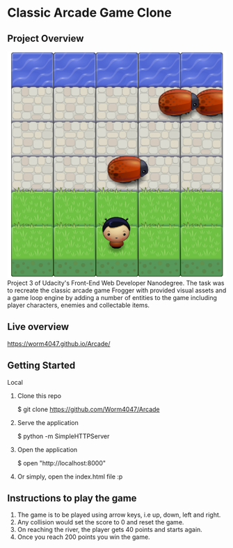 # Classic Arcade Game Clone

## Project Overview
![Arcade](arcade.PNG)
Project 3 of Udacity's Front-End Web Developer Nanodegree. The task was to recreate the classic arcade game Frogger with provided visual assets and a game loop engine by adding a number of entities to the game including player characters, enemies and collectable items.

## Live overview
https://worm4047.github.io/Arcade/

## Getting Started

Local

1. Clone this repo

	$ git clone https://github.com/Worm4047/Arcade

2. Serve the application

	$ python -m SimpleHTTPServer

3. Open the application

	$ open "http://localhost:8000"

4. Or simply, open the index.html file :p

## Instructions to play the game

1. The game is to be played using arrow keys, i.e up, down, left and right.
2. Any collision would set the score to 0 and reset the game.
3. On reaching the river, the player gets 40 points and starts again.
4. Once you reach 200 points you win the game.
